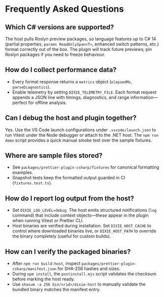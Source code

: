 # Frequently Asked Questions

## Which C# versions are supported?

The host pulls Roslyn preview packages, so language features up to C# 14 (partial properties, `params ReadOnlySpan<T>`, enhanced switch patterns, etc.) format correctly out of the box. The plugin will track future previews; pin Roslyn packages if you need to freeze behaviour.

## How do I collect performance data?

- Every format response returns a `metrics` object (`elapsedMs`, `parseDiagnostics`).
- Enable telemetry by setting `DIXIE_TELEMETRY_FILE`. Each format request appends a JSON line with timings, diagnostics, and range information—perfect for offline analysis.

## Can I debug the host and plugin together?

Yes. Use the VS Code launch configurations under `.vscode/launch.json` to run Vitest under the Node debugger or attach to the .NET host. The `npm run demo` script provides a quick manual smoke test over the sample fixtures.

## Where are sample files stored?

- See `packages/prettier-plugin-csharp/fixtures` for canonical formatting examples.
- Snapshot tests keep the formatted output guarded in CI (`fixtures.test.ts`).

## How do I report log output from the host?
- Set `DIXIE_LOG_LEVEL=debug`. The host emits structured notifications (`log` command) that include context objects—these appear in the plugin when running Vitest or Prettier CLI.
- Host binaries are verified during installation. Set `DIXIE_HOST_CACHE` to control where downloaded binaries live, or `DIXIE_HOST_PATH` to override the binary completely (useful for custom builds).

## How can I verify the packaged binaries?

- After `npm run build:host`, inspect `packages/prettier-plugin-csharp/manifest.json` for SHA-256 hashes and sizes.
- During `npm install`, the `postinstall.mjs` script validates the checksum before marking the host ready.
- Use `shasum -a 256 bin/<rid>/dixie-host` to manually validate the bundled binary matches the manifest entry.

